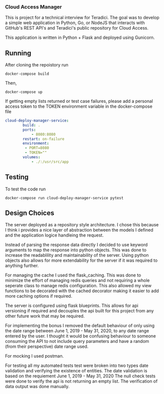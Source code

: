 ### Cloud Access Manager
This is project for a technical interview for Teradici. The goal was to develop a simple web application in Python, Go, or NodeJS that interacts with GitHub's REST API's and Teradici's public repository for Cloud Access.

This application is written in Python + Flask and deployed using Gunicorn.

## Running
After cloning the repoistory run
```
docker-compose build
```
Then,
```
docker-compose up
```
If getting empty lists returned or test case failures, please add a personal access token to the TOKEN environment variable in the docker-compose file
```yaml
cloud-deploy-manager-service:
        build: .
        ports: 
            - 8080:8080
        restart: on-failure
        environment:
         - PORT=8080
         - TOKEN=""
        volumes: 
            - ./:/usr/src/app
```
## Testing
To test the code run
```
docker-compose run cloud-deploy-manager-service pytest  
```
## Design Choices
The server deployed as a repository style architecture. I chose this because I think i provides a nice layer of abstraction between the models I defined and the application logice handleing the request.

Instead of parsing the response data directly I decided to use keyword arguments to map the response into python objects. This was done to increase the readablility and maintainability of the server. Using python objects also allows for more extendability for the server if it was required to anything further.

For managing the cache I used the flask_caching. This was done to minimize the effort of managing redis queries and not requiring a whole seperate class to manage redis configuration. This also allowed my view functions to be decorated with the cached decorator making it easier to add more caching options if required.

The server is configured using flask blueprints. This allows for api versioning if required and decouples the api built for this project from any other future work that may be required.

For implementing the bonus I removed the default behaviour of only using the date range between June 1, 2019 - May 31, 2020, to any date range entered by the user. I thought it would be confusing behaviour to someone consuming the API to not include query parameters and have a random (from their perspective) date range used.

For mocking I used postman.

For testing all my automated tests test were broken into two types date validation and verifying the existence of entities. 
The date validation is based on the requiement June 1, 2019 - May 31, 2020
The null check tests were done to verify the api is not returning an empty list. The verification of data output was done manually.








